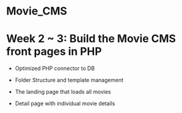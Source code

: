 # Movie_CMS

# Week 2 ~ 3: Build the Movie CMS front pages in PHP

* Optimized PHP connector to DB

* Folder Structure and template management

* The landing page that loads all movies

* Detail page with individual movie details 
